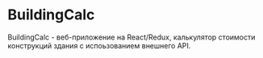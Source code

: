 # BuildingCalc

BuildingCalc - веб-приложение на React/Redux, калькулятор стоимости конструкций здания с испоьзованием внешнего API.
